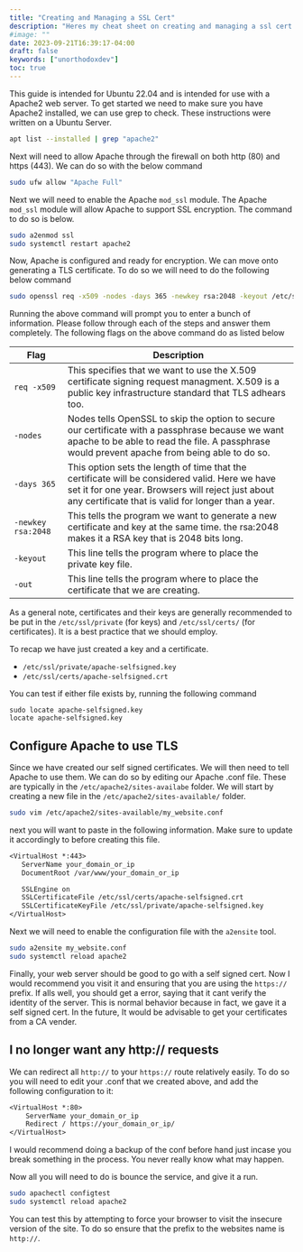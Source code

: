 ```yaml
---
title: "Creating and Managing a SSL Cert"
description: "Heres my cheat sheet on creating and managing a ssl cert on ubuntu :)"
#image: ""
date: 2023-09-21T16:39:17-04:00
draft: false
keywords: ["unorthodoxdev"]
toc: true
---
```


This guide is intended for Ubuntu 22.04 and is intended for use with a Apache2 web server. To get started we need to make sure you have Apache2 installed, we can use grep to check. These instructions were written on a Ubuntu Server.

```bash
apt list --installed | grep "apache2"
```

Next will need to allow Apache through the firewall on both http (80) and https (443). We can do so with the below command

```bash
sudo ufw allow "Apache Full"
```

Next we will need to enable the Apache `mod_ssl` module. The Apache `mod_ssl` module will allow Apache to support SSL encryption. The command to do so is below.

```bash
sudo a2enmod ssl
sudo systemctl restart apache2
```

Now, Apache is configured and ready for encryption. We can move onto generating a TLS certificate. To do so we will need to do the following below command

```bash
sudo openssl req -x509 -nodes -days 365 -newkey rsa:2048 -keyout /etc/ssl/private/apache-selfsigned.key -out /etc/ssl/certs/apache-selfsigned.crt
```

Running the above command will prompt you to enter a bunch of information. Please follow through each of the steps and answer them completely. The following flags on the above command do as listed below

| Flag               | Description                                                                                                                                                                                                |
| ------------------ | ---------------------------------------------------------------------------------------------------------------------------------------------------------------------------------------------------------- |
| `req -x509`        | This specifies that we want to use the X.509 certificate signing request managment. X.509 is a public key infrastructure standard that TLS adhears too.                                                    |
| `-nodes`           | Nodes tells OpenSSL to skip the option to secure our certificate with a passphrase because we want apache to be able to read the file. A passphrase would prevent apache from being able to do so.         |
| `-days 365`        | This option sets the length of time that the certificate will be considered valid. Here we have set it for one year. Browsers will reject just about any certificate that is valid for longer than a year. |
| `-newkey rsa:2048` | This tells the program we want to generate a new certificate and key at the same time. the rsa:2048 makes it a RSA key that is 2048 bits long.                                                             |
| `-keyout`          | This line tells the program where to place the private key file.                                                                                                                                           |
| `-out`             | This line tells the program where to place the certificate that we are creating.                                                                                                                           |

As a general note, certificates and their keys are generally recommended to be put in the `/etc/ssl/private` (for keys) and `/etc/ssl/certs/` (for certificates). It is a best practice that we should employ.

To recap we have just created a key and a certificate.
- `/etc/ssl/private/apache-selfsigned.key`
- `/etc/ssl/certs/apache-selfsigned.crt`

You can test if either file exists by, running the following command

```
sudo locate apache-selfsigned.key
locate apache-selfsigned.key
```

## Configure Apache to use TLS

Since we have created our self signed certificates. We will then need to tell Apache to use them. We can do so by editing our Apache .conf file. These are typically in the `/etc/apache2/sites-availabe` folder. We will start by creating a new file in the `/etc/apache2/sites-available/` folder.

```bash
sudo vim /etc/apache2/sites-available/my_website.conf
```

next you will want to paste in the following information. Make sure to update it accordingly to before creating this file.

```txt
<VirtualHost *:443>
   ServerName your_domain_or_ip
   DocumentRoot /var/www/your_domain_or_ip

   SSLEngine on
   SSLCertificateFile /etc/ssl/certs/apache-selfsigned.crt
   SSLCertificateKeyFile /etc/ssl/private/apache-selfsigned.key
</VirtualHost>
```

Next we will need to enable the configuration file with the `a2ensite` tool.

```bash
sudo a2ensite my_website.conf
sudo systemctl reload apache2
```

Finally, your web server should be good to go with a self signed cert. Now I would recommend you visit it and ensuring that you are using the `https://` prefix. If alls well, you should get a error, saying that it cant verify the identity of the server. This is normal behavior because in fact, we gave it a self signed cert. In the future, It would be advisable to get your certificates from a CA vender.

## I no longer want any http:// requests

We can redirect all `http://` to your `https://` route relatively easily. To do so you will need to edit your .conf that we created above, and add the following configuration to it:

```txt
<VirtualHost *:80>
	ServerName your_domain_or_ip
	Redirect / https://your_domain_or_ip/
</VirtualHost>
```

I would recommend doing a backup of the conf before hand just incase you break something in the process. You never really know what may happen.

Now all you will need to do is bounce the service, and give it a run.

```bash
sudo apachectl configtest
sudo systemctl reload apache2
```

You can test this by attempting to force your browser to visit the insecure version of the site. To do so ensure that the prefix to the websites name is `http://`.
